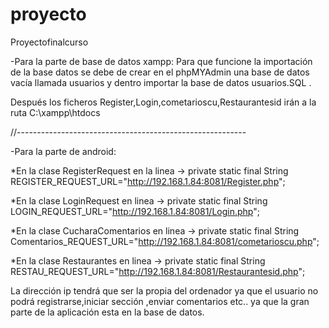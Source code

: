 # proyecto
Proyectofinalcurso

-Para la parte de base de datos xampp:
Para que funcione la importación de la base datos se debe de crear en el phpMYAdmin una base de datos vacía llamada usuarios y dentro importar la base de datos usuarios.SQL .

Después los ficheros Register,Login,cometarioscu,Restaurantesid irán a la ruta C:\xampp\htdocs

//---------------------------------------------------------

-Para la parte de android:

*En la clase RegisterRequest  en la linea ->  private static final String REGISTER_REQUEST_URL="http://192.168.1.84:8081/Register.php";

*En la clase LoginRequest en linea -> private static final String 
LOGIN_REQUEST_URL="http://192.168.1.84:8081/Login.php";

*En la clase CucharaComentarios  en linea -> private static final String 
 Comentarios_REQUEST_URL="http://192.168.1.84:8081/cometarioscu.php";
 
 *En la clase Restaurantes  en linea -> private static final String 
RESTAU_REQUEST_URL="http://192.168.1.84:8081/Restaurantesid.php";
 

La dirección ip tendrá que ser la propia del ordenador ya que el usuario no podrá registrarse,iniciar sección ,enviar comentarios etc.. ya que la gran parte de la aplicación esta en la base de datos. 



